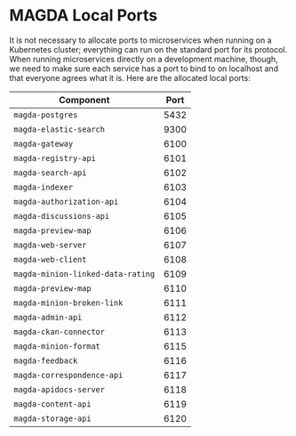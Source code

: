 # MAGDA Local Ports

It is not necessary to allocate ports to microservices when running on a Kubernetes cluster; everything can run on the standard port for its protocol. When running microservices directly on a development machine, though, we need to make sure each service has a port to bind to on localhost and that everyone agrees what it is. Here are the allocated local ports:

| Component                         | Port |
| --------------------------------- | ---- |
| `magda-postgres`                  | 5432 |
| `magda-elastic-search`            | 9300 |
| `magda-gateway`                   | 6100 |
| `magda-registry-api`              | 6101 |
| `magda-search-api`                | 6102 |
| `magda-indexer`                   | 6103 |
| `magda-authorization-api`         | 6104 |
| `magda-discussions-api`           | 6105 |
| `magda-preview-map`               | 6106 |
| `magda-web-server`                | 6107 |
| `magda-web-client`                | 6108 |
| `magda-minion-linked-data-rating` | 6109 |
| `magda-preview-map`               | 6110 |
| `magda-minion-broken-link`        | 6111 |
| `magda-admin-api`                 | 6112 |
| `magda-ckan-connector`            | 6113 |
| `magda-minion-format`             | 6115 |
| `magda-feedback`                  | 6116 |
| `magda-correspondence-api`        | 6117 |
| `magda-apidocs-server`            | 6118 |
| `magda-content-api`               | 6119 |
| `magda-storage-api`               | 6120 |
